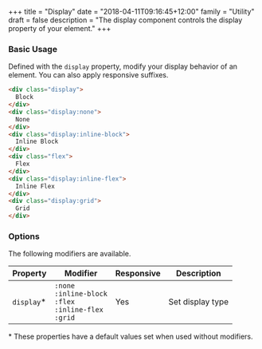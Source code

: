 +++
title = "Display"
date = "2018-04-11T09:16:45+12:00"
family = "Utility"
draft = false
description = "The display component controls the display property of your element."
+++

### Basic Usage

Defined with the `display` property, modify your display behavior of an element. You can also apply responsive suffixes.

```html
<div class="display">
  Block
</div>
<div class="display:none">
  None
</div>
<div class="display:inline-block">
  Inline Block
</div>
<div class="flex">
  Flex
</div>
<div class="display:inline-flex">
  Inline Flex
</div>
<div class="display:grid">
  Grid
</div>
```

### Options

The following modifiers are available.

<table class="table width:100% table:pile table@sm:unpile">
  <thead>
    <tr>
      <th>
        Property
      </th>
      <th>
        Modifier
      </th>
      <th>
        Responsive
      </th>
      <th>
        Description
      </th>
    </tr>
  </thead>
  <tr>
    <td data-label="Properties">
      <code>display</code><span class="color:orange">&#42;</span>
    </td>
    <td data-label="Attributes">
      <code class="margin:u0">:none</code><br>
      <code class="margin:u0">:inline-block</code><br>
      <code class="margin:u0">:flex</code><br>
      <code class="margin:u0">:inline-flex</code><br>
      <code class="margin:u0">:grid</code><br>
    </td>
    <td data-label="Responsive">
      Yes
    </td>
    <td class="row:reverse">
      Set display type
    </td>
  </tr>
</table>
<p class="margin-top:2 font-size:tiny color:orange">
  &#42; These properties have a default values set when used without modifiers.
</p>
